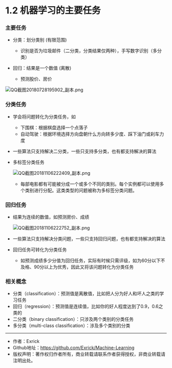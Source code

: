 # 1.2 机器学习的主要任务

### 主要任务

- 分类：划分类别 (有限范围)
    - 识别是否为垃圾邮件（二分类，分类结果仅两种），手写数字识别（多分类）

- 回归：结果是一个数值 (离散)
    - 预测股价、房价

![QQ截图20180728195902_副本.png](https://i.loli.net/2018/07/28/5b5c6afa63284.png)

### 分类任务

- 学会将问题转化为分类任务，如
    - 下围棋：根据棋盘选择一个点落子
    - 自动驾驶：根据环境选择方向盘朝什么方向转多少度、踩下油门或刹车力度

- 一些算法只支持解决二分类，一些只支持多分类，也有都支持解决的算法

- 多标签分类任务

    ![QQ截图20181106222409_副本.png](https://i.loli.net/2018/11/06/5be1a57169fc6.png)

    - 每部电影都有可能被分成一个或多个不同的类别。每个实例都可以使用多个类别进行分配。这类类型的问题被称为多标签分类问题。

### 回归任务
- 结果为连续的数值，如预测房价、成绩

    ![QQ截图20181106222752_副本.png](https://i.loli.net/2018/11/06/5be1a5a99e268.png)

- 一些算法只支持解决分类问题，一些只支持回归问题，也有都支持解决的算法
- 回归任务可转化为分类任务
    - 如预测成绩多少分值为回归任务，实际有时候只需评级，如为60分以下不及格、90分以上为优秀，因此又将该问题转化为分类任务

### 相关概念
- 分类（classification）：预测值是离散值，比如把人分为好人和坏人之类的学习任务
- 回归（regression）：预测值是连续值，比如你的好人程度达到了0.9，0.6之类的
- 二分类（binary classification）：只涉及两个类别的分类任务
- 多分类（multi-class classification）：涉及多个类别的分类

---

- 作者：Exrick
- Github地址：https://github.com/Exrick/Machine-Learning
- 版权声明：著作权归作者所有，商业转载请联系作者获得授权，非商业转载请注明出处。

